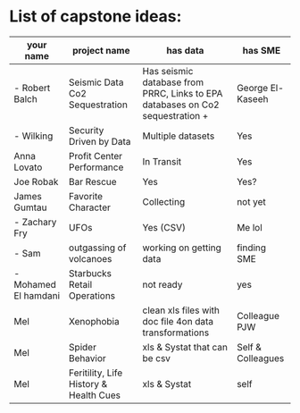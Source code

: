 # List of capstone ideas:
your name | project name | has data | has SME
| - | - | - | - |
| - Robert Balch | Seismic Data Co2 Sequestration | Has seismic database from PRRC, Links to EPA databases on Co2 sequestration + | George El-Kaseeh 
| - Wilking| Security Driven by Data | Multiple datasets | Yes|
| Anna Lovato | Profit Center Performance | In Transit | Yes
| Joe Robak | Bar Rescue | Yes | Yes? |
| James Gumtau | Favorite Character | Collecting | not yet |
| - Zachary Fry | UFOs | Yes (CSV) | Me lol
| - Sam | outgassing of volcanoes | working on getting data | finding SME |
| - Mohamed El hamdani |  Starbucks Retail Operations       |   not ready     | yes |
| Mel | Xenophobia | clean xls files with doc file 4on data transformations | Colleague PJW
| Mel | Spider Behavior | xls & Systat that can be csv | Self & Colleagues
| Mel | Feritility, Life History & Health Cues | xls & Systat | self
